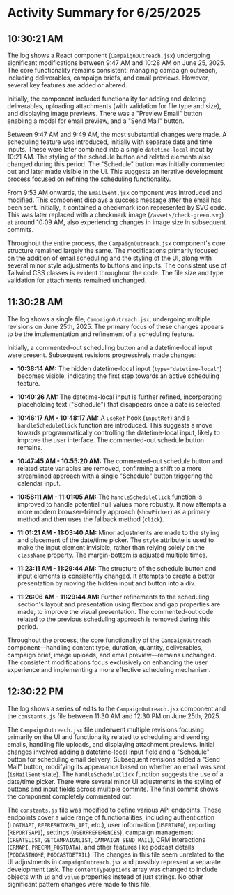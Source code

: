 # Activity Summary for 6/25/2025

## 10:30:21 AM
The log shows a React component (`CampaignOutreach.jsx`) undergoing significant modifications between 9:47 AM and 10:28 AM on June 25, 2025.  The core functionality remains consistent: managing campaign outreach, including deliverables, campaign briefs, and email previews.  However, several key features are added or altered.


Initially, the component included functionality for adding and deleting deliverables, uploading attachments (with validation for file type and size), and displaying image previews.  There was a "Preview Email" button enabling a modal for email preview, and a "Send Mail" button.

Between 9:47 AM and 9:49 AM, the most substantial changes were made. A scheduling feature was introduced, initially with separate date and time inputs.  These were later combined into a single `datetime-local` input by 10:21 AM.  The styling of the schedule button and related elements also changed during this period.  The "Schedule" button was initially commented out and later made visible in the UI.  This suggests an iterative development process focused on refining the scheduling functionality.

From 9:53 AM onwards, the `EmailSent.jsx` component was introduced and modified. This component displays a success message after the email has been sent. Initially, it contained a checkmark icon represented by SVG code.  This was later replaced with a checkmark image (`/assets/check-green.svg`) at around 10:09 AM, also experiencing changes in image size in subsequent commits.



Throughout the entire process, the `CampaignOutreach.jsx` component's core structure remained largely the same.  The modifications primarily focused on the addition of email scheduling and the styling of the UI, along with several minor style adjustments to buttons and inputs.  The consistent use of Tailwind CSS classes is evident throughout the code. The file size and type validation for attachments remained unchanged.


## 11:30:28 AM
The log shows a single file, `CampaignOutreach.jsx`, undergoing multiple revisions on June 25th, 2025.  The primary focus of these changes appears to be the implementation and refinement of a scheduling feature.

Initially, a commented-out scheduling button and a datetime-local input were present.  Subsequent revisions progressively made changes:


* **10:38:14 AM:** The hidden datetime-local input (`type="datetime-local"`) becomes visible, indicating the first step towards an active scheduling feature.


* **10:40:26 AM:** The datetime-local input is further refined, incorporating placeholding text ("Schedule") that disappears once a date is selected.


* **10:46:17 AM - 10:48:17 AM:**  A `useRef` hook (`inputRef`) and a `handleScheduleClick` function are introduced. This suggests a move towards programmatically controlling the datetime-local input, likely to improve the user interface.  The commented-out schedule button remains.


* **10:47:45 AM - 10:55:20 AM:** The commented-out schedule button and related state variables are removed, confirming a shift to a more streamlined approach with a single "Schedule" button triggering the calendar input.


* **10:58:11 AM - 11:01:05 AM:** The `handleScheduleClick` function is improved to handle potential null values more robustly.  It now attempts a more modern browser-friendly approach (`showPicker`) as a primary method and then uses the fallback method (`click`).


* **11:01:21 AM - 11:03:40 AM:** Minor adjustments are made to the styling and placement of the date/time picker. The `style` attribute is used to make the input element invisible, rather than relying solely on the `className` property. The margin-bottom is adjusted multiple times.


* **11:23:11 AM - 11:29:44 AM:** The structure of the schedule button and input elements is consistently changed. It attempts to create a better presentation by moving the hidden input and button into a div.


* **11:26:06 AM - 11:29:44 AM:** Further refinements to the scheduling section's layout and presentation using flexbox and gap properties are made, to improve the visual presentation.  The commented-out code related to the previous scheduling approach is removed during this period.

Throughout the process, the core functionality of the `CampaignOutreach` component—handling content type, duration, quantity, deliverables, campaign brief, image uploads, and email preview—remains unchanged. The consistent modifications focus exclusively on enhancing the user experience and implementing a more effective scheduling mechanism.


## 12:30:22 PM
The log shows a series of edits to the `CampaignOutreach.jsx` component and the `constants.js` file between 11:30 AM and 12:30 PM on June 25th, 2025.

The `CampaignOutreach.jsx` file underwent multiple revisions focusing primarily on the UI and functionality related to scheduling and sending emails, handling file uploads, and displaying attachment previews.  Initial changes involved adding a datetime-local input field and a "Schedule" button for scheduling email delivery.  Subsequent revisions added a "Send Mail" button, modifying its appearance based on whether an email was sent (`isMailSent` state). The  `handleScheduleClick` function suggests the use of a date/time picker.  There were several minor UI adjustments in the styling of buttons and input fields across multiple commits. The final commit shows the component completely commented out.


The `constants.js` file was modified to define various API endpoints.  These endpoints cover a wide range of functionalities, including authentication (`LOGINAPI`, `REFRESHTOKEN_API`, etc.), user information (`USERINFO`), reporting (`REPORTSAPI`), settings (`USERPREFERENCES`), campaign management (`CREATELIST`, `GETCAMPAIGNLIST`, `CAMPAIGN_SEND_MAIL`), CRM interactions (`CRMAPI`, `PRECRM_POSTDATA`), and other features like podcast details (`PODCASTHOME`, `PODCASTDETAIL`).  The changes  in this file seem unrelated to the UI adjustments in `CampaignOutreach.jsx` and possibly represent a separate development task.  The  `contentTypeOptions` array was changed to include objects with `id` and `value` properties instead of just strings.  No other significant pattern changes were made to this file.
